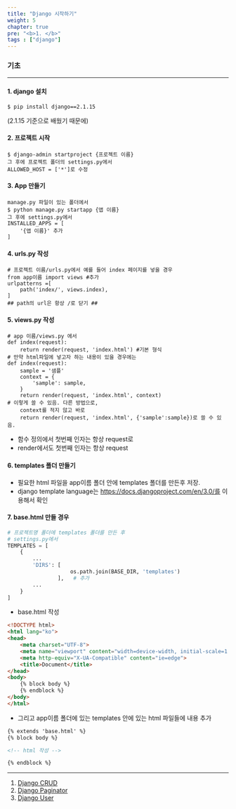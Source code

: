 ```yaml
---
title: "Django 시작하기"
weight: 5
chapter: true
pre: "<b>1. </b>"
tags : ["django"]
---
```


### 기초

---

#### 1. django 설치

```
$ pip install django==2.1.15
```

(2.1.15 기준으로 배웠기 때문에)

#### 2. 프로젝트 시작

```
$ django-admin startproject {프로젝트 이름}
그 후에 프로젝트 폴더의 settings.py에서 
ALLOWED_HOST = ['*']로 수정
```

#### 3. App 만들기

```
manage.py 파일이 있는 폴더에서
$ python manage.py startapp {앱 이름}
그 후에 settings.py에서 
INSTALLED_APPS = [
	'{앱 이름}' 추가
]
```

#### 4. urls.py 작성

```
# 프로젝트 이름/urls.py에서 예를 들어 index 페이지를 넣을 경우 
from app이름 import views #추가
urlpatterns =[
	path('index/', views.index),
]
## path의 url은 항상 /로 닫기 ##
```

#### 5. views.py 작성

```
# app 이름/views.py 에서
def index(request):
	return render(request, 'index.html') #기본 형식
# 만약 html파일에 넣고자 하는 내용이 있을 경우에는
def index(request):
	sample = '샘플'
	context = {
		'sample': sample,
	}
	return render(request, 'index.html', context)
# 이렇게 쓸 수 있음. 다른 방법으로,
	context를 적지 않고 바로 
	return render(request, 'index.html', {'sample':sample})로 쓸 수 있음.
```

- 함수 정의에서 첫번째 인자는 항상 request로
- render에서도 첫번째 인자는 항상 request

#### 6. templates 폴더 만들기

- 필요한 html 파일을 app이름 폴더 안에 templates 폴더를 만든후 저장.
- django template language는 https://docs.djangoproject.com/en/3.0/를 이용해서 확인

#### 7. base.html 만들 경우

```python
# 프로젝트명 폴더에 templates 폴더를 만든 후
# settings.py에서
TEMPLATES = [
    {
        ...
        'DIRS': [
                    os.path.join(BASE_DIR, 'templates')
                ],   # 추가
        ...
    }
]
```

- base.html 작성

```html
<!DOCTYPE html>
<html lang="ko">
<head>
    <meta charset="UTF-8">
    <meta name="viewport" content="width=device-width, initial-scale=1.0">
    <meta http-equiv="X-UA-Compatible" content="ie=edge">
    <title>Document</title>
</head>
<body>
    {% block body %}
    {% endblock %}
</body>
</html>
```

- 그리고 app이름 폴더에 있는 templates 안에 있는 html 파일들에 내용 추가

```html
{% extends 'base.html' %}
{% block body %}

<!-- html 작성 -->

{% endblock %}
```



---

1. [Django CRUD](https://dongyeopgu.github.io/cont/django_crud.html)
2. [Django Paginator](https://dongyeopgu.github.io/cont/django_paginator.html)
3. [Django User](https://dongyeopgu.github.io/cont/django_login.html)